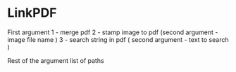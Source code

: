 # LinkPDF

First argument
      1 - merge pdf
      2 - stamp image to pdf (second argument - image file name )
      3 - search string in pdf ( second argument - text to search )
      
Rest of the argument
      list of paths
      
      
